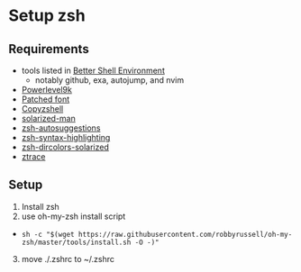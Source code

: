 # Setup zsh

## Requirements

* tools listed in [Better Shell Environment](https://github.com/AV-IO/BetterShellEnvironment)
  * notably github, exa, autojump, and nvim
* [Powerlevel9k](https://github.com/bhilburn/powerlevel9k/wiki/Install-Instructions#option-2-install-for-oh-my-zsh)
* [Patched font](https://github.com/powerline/fonts/tree/master/AnonymousPro)
* [Copyzshell](https://github.com/rutchkiwi/copyzshell)
* [solarized-man](https://github.com/zlsun/solarized-man)
* [zsh-autosuggestions](https://github.com/zsh-users/zsh-autosuggestions/blob/master/INSTALL.md)
* [zsh-syntax-highlighting](https://github.com/zsh-users/zsh-syntax-highlighting/blob/master/INSTALL.md)
* [zsh-dircolors-solarized](https://github.com/joel-porquet/zsh-dircolors-solarized)
* [ztrace](https://github.com/psprint/ztrace)

## Setup

1. Install zsh
2. use oh-my-zsh install script
  * `sh -c "$(wget https://raw.githubusercontent.com/robbyrussell/oh-my-zsh/master/tools/install.sh -O -)"`
3. move ./.zshrc to ~/.zshrc

